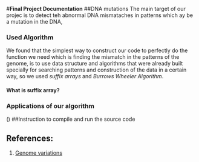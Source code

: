 #**Final Project Documentation**
##DNA mutations
The main target of our projec is to detect teh abnormal DNA mismataches in patterns which ay be a mutation in the DNA, 
### Used Algorithm
We found that the simplest way to construct our code to perfectly do the function we need which is finding the mismatch in the patterns of the genome, is to use data structure and algorithms that were already built specially for searching patterns and construction of the data in a certain way, so we used *suffix arrays* and *Burrows Wheeler Algorithm*.
#### What is suffix array?

### Applications of our algorithm
()
##Instruction to compile and run the source code

## References:
1. [Genome variations](http://www.genomenewsnetwork.org/resources/whats_a_genome/Chp4_1.shtml)
